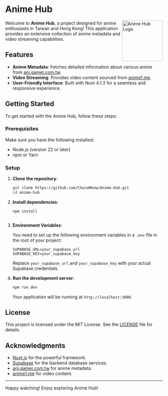 # Anime Hub

<img align="right" src="https://github.com/ChocoMeow/Anime-Hub/blob/main/public/icons/icon_512x512.png" width=130 alt="Anime Hub Logo">

Welcome to **Anime Hub**, a project designed for anime enthusiasts in Taiwan and Hong Kong! This application provides an extensive collection of anime metadata and video streaming capabilities.

## Features

- **Anime Metadata**: Fetches detailed information about various anime from [ani.gamer.com.tw](https://ani.gamer.com.tw).
- **Video Streaming**: Provides video content sourced from [anime1.me](https://anime1.me).
- **User-Friendly Interface**: Built with Nuxt 4.1.3 for a seamless and responsive experience.

## Getting Started

To get started with the Anime Hub, follow these steps:

### Prerequisites

Make sure you have the following installed:

- Node.js (version 22 or later)
- npm or Yarn

### Setup

1. **Clone the repository**:

   ```bash
   git clone https://github.com/ChocoMeow/Anime-Hub.git
   cd anime-hub
   ```

2. **Install dependencies**:

   ```bash
   npm install
   ```

   ```

3. **Environment Variables**:

   You need to set up the following environment variables in a `.env` file in the root of your project:

   ```plaintext
   SUPABASE_URL=your_supabase_url
   SUPABASE_KEY=your_supabase_key
   ```

   Replace `your_supabase_url` and `your_supabase_key` with your actual Supabase credentials.

4. **Run the development server**:

   ```bash
   npm run dev
   ```

   Your application will be running at `http://localhost:3000`.

## License

This project is licensed under the MIT License. See the [LICENSE](LICENSE) file for details.

## Acknowledgments

- [Nuxt.js](https://nuxtjs.org) for the powerful framework.
- [Supabase](https://supabase.io) for the backend database services.
- [ani.gamer.com.tw](https://ani.gamer.com.tw) for anime metadata.
- [anime1.me](https://anime1.me) for video content.

---

Happy watching! Enjoy exploring Anime Hub!